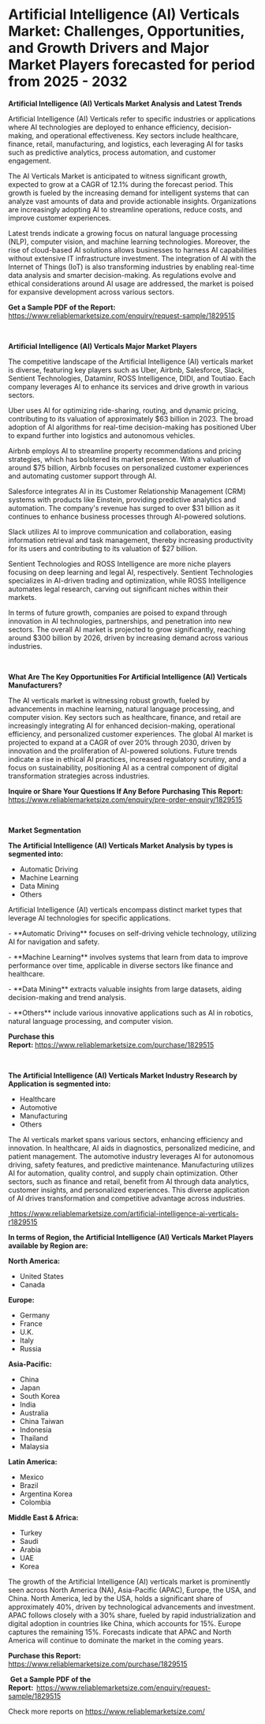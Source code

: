 <p><h1>Artificial Intelligence (AI) Verticals Market: Challenges, Opportunities, and Growth Drivers and Major Market Players forecasted for period from 2025 - 2032</h1></p><p><strong>Artificial Intelligence (AI) Verticals Market Analysis and Latest Trends</strong></p>
<p><p>Artificial Intelligence (AI) Verticals refer to specific industries or applications where AI technologies are deployed to enhance efficiency, decision-making, and operational effectiveness. Key sectors include healthcare, finance, retail, manufacturing, and logistics, each leveraging AI for tasks such as predictive analytics, process automation, and customer engagement.</p><p>The AI Verticals Market is anticipated to witness significant growth, expected to grow at a CAGR of 12.1% during the forecast period. This growth is fueled by the increasing demand for intelligent systems that can analyze vast amounts of data and provide actionable insights. Organizations are increasingly adopting AI to streamline operations, reduce costs, and improve customer experiences.</p><p>Latest trends indicate a growing focus on natural language processing (NLP), computer vision, and machine learning technologies. Moreover, the rise of cloud-based AI solutions allows businesses to harness AI capabilities without extensive IT infrastructure investment. The integration of AI with the Internet of Things (IoT) is also transforming industries by enabling real-time data analysis and smarter decision-making. As regulations evolve and ethical considerations around AI usage are addressed, the market is poised for expansive development across various sectors.</p></p>
<p><strong>Get a Sample PDF of the Report:&nbsp;</strong> <a href="https://www.reliablemarketsize.com/enquiry/request-sample/1829515?utm_campaign=3564&utm_medium=2&utm_source=Github&utm_content=ia&utm_term=26032025&utm_id=artificial-intelligence-ai-verticals">https://www.reliablemarketsize.com/enquiry/request-sample/1829515</a></p>
<p>&nbsp;</p>
<p><strong>Artificial Intelligence (AI) Verticals Major Market Players</strong></p>
<p><p>The competitive landscape of the Artificial Intelligence (AI) verticals market is diverse, featuring key players such as Uber, Airbnb, Salesforce, Slack, Sentient Technologies, Dataminr, ROSS Intelligence, DIDI, and Toutiao. Each company leverages AI to enhance its services and drive growth in various sectors.</p><p>Uber uses AI for optimizing ride-sharing, routing, and dynamic pricing, contributing to its valuation of approximately $63 billion in 2023. The broad adoption of AI algorithms for real-time decision-making has positioned Uber to expand further into logistics and autonomous vehicles.</p><p>Airbnb employs AI to streamline property recommendations and pricing strategies, which has bolstered its market presence. With a valuation of around $75 billion, Airbnb focuses on personalized customer experiences and automating customer support through AI.</p><p>Salesforce integrates AI in its Customer Relationship Management (CRM) systems with products like Einstein, providing predictive analytics and automation. The company's revenue has surged to over $31 billion as it continues to enhance business processes through AI-powered solutions.</p><p>Slack utilizes AI to improve communication and collaboration, easing information retrieval and task management, thereby increasing productivity for its users and contributing to its valuation of $27 billion.</p><p>Sentient Technologies and ROSS Intelligence are more niche players focusing on deep learning and legal AI, respectively. Sentient Technologies specializes in AI-driven trading and optimization, while ROSS Intelligence automates legal research, carving out significant niches within their markets.</p><p>In terms of future growth, companies are poised to expand through innovation in AI technologies, partnerships, and penetration into new sectors. The overall AI market is projected to grow significantly, reaching around $300 billion by 2026, driven by increasing demand across various industries.</p></p>
<p>&nbsp;</p>
<p><strong>What Are The Key Opportunities For Artificial Intelligence (AI) Verticals Manufacturers?</strong></p>
<p><p>The AI verticals market is witnessing robust growth, fueled by advancements in machine learning, natural language processing, and computer vision. Key sectors such as healthcare, finance, and retail are increasingly integrating AI for enhanced decision-making, operational efficiency, and personalized customer experiences. The global AI market is projected to expand at a CAGR of over 20% through 2030, driven by innovation and the proliferation of AI-powered solutions. Future trends indicate a rise in ethical AI practices, increased regulatory scrutiny, and a focus on sustainability, positioning AI as a central component of digital transformation strategies across industries.</p></p>
<p><strong>Inquire or Share Your Questions If Any Before Purchasing This Report:</strong> <a href="https://www.reliablemarketsize.com/enquiry/pre-order-enquiry/1829515?utm_campaign=3564&utm_medium=2&utm_source=Github&utm_content=ia&utm_term=26032025&utm_id=artificial-intelligence-ai-verticals">https://www.reliablemarketsize.com/enquiry/pre-order-enquiry/1829515</a></p>
<p>&nbsp;</p>
<p><strong>Market Segmentation</strong></p>
<p><strong>The Artificial Intelligence (AI) Verticals Market Analysis by types is segmented into:</strong></p>
<p><ul><li>Automatic Driving</li><li>Machine Learning</li><li>Data Mining</li><li>Others</li></ul></p>
<p><p>Artificial Intelligence (AI) verticals encompass distinct market types that leverage AI technologies for specific applications. </p><p>- **Automatic Driving** focuses on self-driving vehicle technology, utilizing AI for navigation and safety.  </p><p>- **Machine Learning** involves systems that learn from data to improve performance over time, applicable in diverse sectors like finance and healthcare.  </p><p>- **Data Mining** extracts valuable insights from large datasets, aiding decision-making and trend analysis.  </p><p>- **Others** include various innovative applications such as AI in robotics, natural language processing, and computer vision.</p></p>
<p><strong>Purchase this Report:&nbsp;</strong><a href="https://www.reliablemarketsize.com/purchase/1829515?utm_campaign=3564&utm_medium=2&utm_source=Github&utm_content=ia&utm_term=26032025&utm_id=artificial-intelligence-ai-verticals">https://www.reliablemarketsize.com/purchase/1829515</a></p>
<p>&nbsp;</p>
<p><strong>The Artificial Intelligence (AI) Verticals Market Industry Research by Application is segmented into:</strong></p>
<p><ul><li>Healthcare</li><li>Automotive</li><li>Manufacturing</li><li>Others</li></ul></p>
<p><p>The AI verticals market spans various sectors, enhancing efficiency and innovation. In healthcare, AI aids in diagnostics, personalized medicine, and patient management. The automotive industry leverages AI for autonomous driving, safety features, and predictive maintenance. Manufacturing utilizes AI for automation, quality control, and supply chain optimization. Other sectors, such as finance and retail, benefit from AI through data analytics, customer insights, and personalized experiences. This diverse application of AI drives transformation and competitive advantage across industries.</p></p>
<p><a href="https://www.reliablemarketsize.com/artificial-intelligence-ai-verticals-r1829515?utm_campaign=3564&utm_medium=2&utm_source=Github&utm_content=ia&utm_term=26032025&utm_id=artificial-intelligence-ai-verticals">&nbsp;https://www.reliablemarketsize.com/artificial-intelligence-ai-verticals-r1829515</a></p>
<p><strong>In terms of Region, the Artificial Intelligence (AI) Verticals Market Players available by Region are:</strong></p>
<p>
    <p> <strong> North America: </strong>
        <ul>
            <li>United States</li>
            <li>Canada</li>
        </ul>
        </p> 
    <p> <strong> Europe: </strong>
        <ul>
            <li>Germany</li>
            <li>France</li>
            <li>U.K.</li>
            <li>Italy</li>
            <li>Russia</li>
        </ul>
        </p> 
    <p> <strong> Asia-Pacific: </strong>
        <ul>
            <li>China</li>
            <li>Japan</li>
            <li>South Korea</li>
            <li>India</li>
            <li>Australia</li>
            <li>China Taiwan</li>
            <li>Indonesia</li>
            <li>Thailand</li>
            <li>Malaysia</li>
        </ul>
        </p> 
    <p> <strong> Latin America: </strong>
        <ul>
            <li>Mexico</li>
            <li>Brazil</li>
            <li>Argentina Korea</li>
            <li>Colombia</li>
        </ul>
        </p> 
    <p> <strong> Middle East & Africa: </strong>
        <ul>
            <li>Turkey</li>
            <li>Saudi</li>
            <li>Arabia</li>
            <li>UAE</li>
            <li>Korea</li>
        </ul>
    </p>
    </p>
<p><p>The growth of the Artificial Intelligence (AI) verticals market is prominently seen across North America (NA), Asia-Pacific (APAC), Europe, the USA, and China. North America, led by the USA, holds a significant share of approximately 40%, driven by technological advancements and investment. APAC follows closely with a 30% share, fueled by rapid industrialization and digital adoption in countries like China, which accounts for 15%. Europe captures the remaining 15%. Forecasts indicate that APAC and North America will continue to dominate the market in the coming years.</p></p>
<p><strong>Purchase this Report: </strong><a href="https://www.reliablemarketsize.com/purchase/1829515?utm_campaign=3564&utm_medium=2&utm_source=Github&utm_content=ia&utm_term=26032025&utm_id=artificial-intelligence-ai-verticals">https://www.reliablemarketsize.com/purchase/1829515</a></p>
<p>&nbsp;<strong>Get a Sample PDF of the Report:&nbsp;&nbsp;</strong><a href="https://www.reliablemarketsize.com/enquiry/request-sample/1829515?utm_campaign=3564&utm_medium=2&utm_source=Github&utm_content=ia&utm_term=26032025&utm_id=artificial-intelligence-ai-verticals">https://www.reliablemarketsize.com/enquiry/request-sample/1829515</a></p>
<p><strong></strong></p>
<p>Check more reports on <a href="https://www.reliablemarketsize.com/?utm_campaign=3564&utm_medium=2&utm_source=Github&utm_content=ia&utm_term=26032025&utm_id=artificial-intelligence-ai-verticals">https://www.reliablemarketsize.com/</a></p>